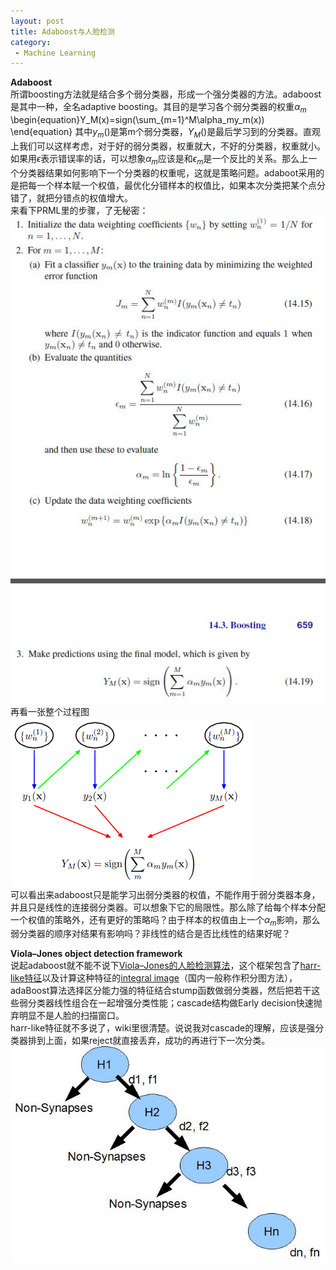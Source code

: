 ```yaml
---
layout: post
title: Adaboost与人脸检测
category: 
 - Machine Learning
---
```


**Adaboost**  
所谓boosting方法就是结合多个弱分类器，形成一个强分类器的方法。adaboost是其中一种，全名adaptive boosting。其目的是学习各个弱分类器的权重$\alpha_m$
\begin{equation}Y_M(x)=sign(\sum_{m=1}^M\alpha_my_m(x))  \end{equation}
其中$y_m()$是第m个弱分类器，$Y_M()$是最后学习到的分类器。直观上我们可以这样考虑，对于好的弱分类器，权重就大，不好的分类器，权重就小。如果用$\epsilon$表示错误率的话，可以想象$\alpha_m$应该是和$\epsilon_m$是一个反比的关系。那么上一个分类器结果如何影响下一个分类器的权重呢，这就是策略问题。adaboot采用的是把每一个样本赋一个权值，最优化分错样本的权值比，如果本次分类把某个点分错了，就把分错点的权值增大。  
来看下PRML里的步骤，了无秘密：  
![1](/assets/images/2014/adaboost1.jpg)   
再看一张整个过程图  
![2](/assets/images/2014/adaboost2.png)  
可以看出来adaboost只是能学习出弱分类器的权值，不能作用于弱分类器本身，并且只是线性的连接弱分类器。可以想象下它的局限性。那么除了给每个样本分配一个权值的策略外，还有更好的策略吗？由于样本的权值由上一个$\alpha_m$影响，那么弱分类器的顺序对结果有影响吗？非线性的结合是否比线性的结果好呢？  

**Viola–Jones object detection framework**  
说起adaboost就不能不说下[Viola–Jones的人脸检测算法][1]，这个框架包含了[harr-like特征][2]以及计算这种特征的[integral image][3]（国内一般称作积分图方法），adaBoost算法选择区分能力强的特征结合stump函数做弱分类器，然后把若干这些弱分类器线性组合在一起增强分类性能；cascade结构做Early decision快速抛弃明显不是人脸的扫描窗口。  
harr-like特征就不多说了，wiki里很清楚。说说我对cascade的理解，应该是强分类器排到上面，如果reject就直接丢弃，成功的再进行下一次分类。
![3](/assets/images/2014/cascade.png)  


  [1]: http://en.wikipedia.org/wiki/Viola-Jones_object_detection_framework
  [2]: http://en.wikipedia.org/wiki/Haar-like_features
  [3]: http://en.wikipedia.org/wiki/Summed_area_table